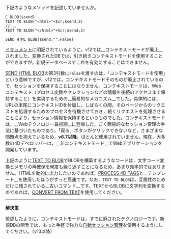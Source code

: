 下記のようなメソッドを記述していませんか。

```
C_BLOB($send)
TEXT TO BLOB("<html>"+$cr;$send;3) 
//...
TEXT TO BLOB("</html>"+$cr;$send;3) 

SEND HTML BLOB($send;"";False)
```
[ドキュメント](http://doc.4d.com/4Dv12/4D/12.4/Web-Context.301-977171.ja.html)に明記されているように，v12では__コンテキストモードが廃止__されました。変換されたDBでは，引き続きコンテキストモードを使用することができますが，新規データベースでこれを有効にすることはできません。

[SEND HTML BLOB](http://doc.4d.com/4Dv13/4D/13.5/WEB-SEND-BLOB.301-1457398.ja.html)の第3引数に``False``を渡すのは，「コンテキストモードを使用」という意味ですが，v12では，コンテキストモードそのものが廃止されているので，セッションを保持することにはなりません。コンテキストモードは，Webコンテキスト（プロセス変数やセレクションなどの情報を後続のアクセスまで保持すること）を実現するための__簡易的なメカニズム__でした。具体的には，URLの末尾にコンテキストIDを付加し，しばらくの間，そのページからのリクエストを処理するためのプロセスを待機させておき，続くリクエストを処理させることにより，セッション情報を保持するというものでした。コンテキストモードは，__Webテクノロジー最初期__に登場した，ごく簡易的なセッション管理の手法に基づいたものであり，「戻る」ボタンがクリックできないなど，さまざまな問題点を抱えているため，__v6.7以降__，ほとんど使用されていません。現在，大多数の4Dデベロッパーは，__非コンテキストモード__でWebアプリケーションを開発しています。

上記のように[TEXT TO BLOB](http://doc.4d.com/4Dv13/4D/13.5/TEXT-TO-BLOB.301-1457496.ja.html)でBLOBを構築するようなコードは，文字コード変換とメモリの再確保を何度も繰り返すことになるため，あまり効率的ではありません。HTMLを動的に出力したいのであれば，[PROCESS 4D TAGS](http://doc.4d.com/4Dv13/4D/13.5/PROCESS-4D-TAGS.301-1457565.ja.html)と__テンプレート__を使用したほうがずっと高速です。なお，```TEXT TO BLOB```は，互換性のためだけに残されている__古いコマンド__です。TEXTからBLOBに文字列を変換するのであれば，[CONVERT FROM TEXT](http://doc.4d.com/4Dv13/4D/13.5/CONVERT-FROM-TEXT.301-1457676.ja.html)を使用してください。

---

__解決策__

前述したように，コンテキストモードは，すでに廃されたテクノロジーです。新規DBの開発では，もっと手軽で強力な[自動セッション管理](http://doc.4d.com/4Dv13/4D/13.5/Web-Sessions-Management.300-1457382.ja.html)を使用するようにしてください。（v13以降）
